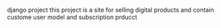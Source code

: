 django project
this project is a site for selling digital products and contain custome user model and subscription prducct
